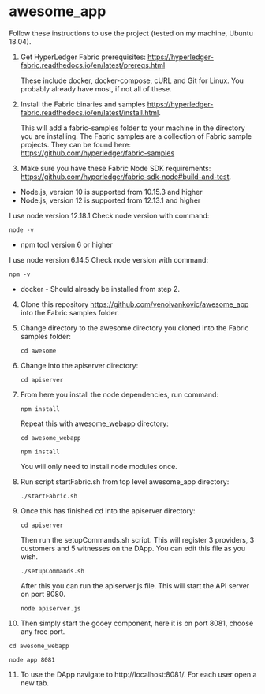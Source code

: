 # awesome_app

Follow these instructions to use the project (tested on my machine, Ubuntu 18.04).

1. Get HyperLedger Fabric prerequisites: https://hyperledger-fabric.readthedocs.io/en/latest/prereqs.html
   
   These include docker, docker-compose, cURL and Git for Linux. You probably already have most, if not all of these.

2. Install the Fabric binaries and samples https://hyperledger-fabric.readthedocs.io/en/latest/install.html.
    
   This will add a fabric-samples folder to your machine in the directory you are installing. 
   The Fabric samples are a collection of Fabric sample projects. They can be found here:         https://github.com/hyperledger/fabric-samples

3. Make sure you have these Fabric Node SDK requirements: https://github.com/hyperledger/fabric-sdk-node#build-and-test. 

  * Node.js, version 10 is supported from 10.15.3 and higher
  * Node.js, version 12 is supported from 12.13.1 and higher
  
  I use node version 12.18.1
  Check node version with command:
  ```
  node -v
  ```
  
  * npm tool version 6 or higher
  
  I use node version 6.14.5
  Check node version with command:
  ```
  npm -v
  ```
  
  * docker - Should already be installed from step 2.

4. Clone this repository https://github.com/venoivankovic/awesome_app into the Fabric samples folder.

5. Change directory to the awesome directory you cloned into the Fabric samples folder:

   ```
   cd awesome
   ```
6. Change into the apiserver directory:

   ```
   cd apiserver
   ```
   
7. From here you install the node dependencies, run command:

   ```
   npm install
   ```
   Repeat this with awesome_webapp directory:
   
   ```
   cd awesome_webapp
   ```
   
   ```
   npm install
   ```
   You will only need to install node modules once.
   
8. Run script startFabric.sh from top level awesome_app directory:

   ```
   ./startFabric.sh
   ```
9. Once this has finished cd into the apiserver directory:

   ```
   cd apiserver
   ```
   Then run the setupCommands.sh script. This will register 3 providers, 3 customers and 5 witnesses on the DApp. You can edit this file as you wish.
   
   ```
   ./setupCommands.sh
   ```
   After this you can run the apiserver.js file. This will start the API server on port 8080.
   
   ```
   node apiserver.js
   ```
 10. Then simply start the gooey component, here it is on port 8081, choose any free port.

   ```
   cd awesome_webapp
   ``` 
   ```
   node app 8081
   ```
 11. To use the DApp navigate to http://localhost:8081/. For each user open a new tab.
 
   
   
